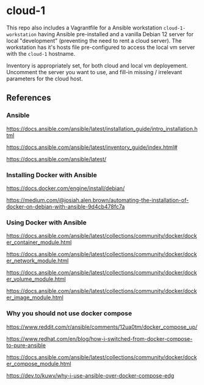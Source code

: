 # cloud-1

This repo also includes a Vagrantfile for a Ansible workstation `cloud-1-workstation` having Ansible pre-installed and a vanilla Debian 12 server for local "development" (preventing the need to rent a cloud server). The workstation has it's hosts file pre-configured to
access the local vm server with the `cloud-1` hostname.

Inventory is appropriately set, for both cloud and local vm deployement. Uncomment the server you want to use, and fill-in missing / irrelevant parameters for the cloud host.

## References

### Ansible
https://docs.ansible.com/ansible/latest/installation_guide/intro_installation.html

https://docs.ansible.com/ansible/latest/inventory_guide/index.html#

https://docs.ansible.com/ansible/latest/

### Installing Docker with Ansible
https://docs.docker.com/engine/install/debian/

https://medium.com/@josiah.alen.brown/automating-the-installation-of-docker-on-debian-with-ansible-9d4cb478fc7a

### Using Docker with Ansible
https://docs.ansible.com/ansible/latest/collections/community/docker/docker_container_module.html

https://docs.ansible.com/ansible/latest/collections/community/docker/docker_network_module.html

https://docs.ansible.com/ansible/latest/collections/community/docker/docker_volume_module.html

https://docs.ansible.com/ansible/latest/collections/community/docker/docker_image_module.html

### Why you should not use docker compose
https://www.reddit.com/r/ansible/comments/12ua0tm/docker_compose_up/

https://www.redhat.com/en/blog/how-i-switched-from-docker-compose-to-pure-ansible

https://docs.ansible.com/ansible/latest/collections/community/docker/docker_compose_module.html

https://dev.to/kuwv/why-i-use-ansible-over-docker-compose-edg
